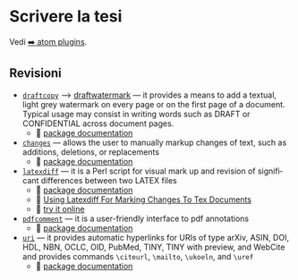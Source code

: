 # Scrivere la tesi

Vedi [➡️ atom plugins](#To-writing-a-thesis).

<!-- ## Revisions -->
## Revisioni

- [`draftcopy`](https://ctan.org/pkg/draftcopy) &longrightarrow; [draftwatermark](https://ctan.org/pkg/draftwatermark) — it pro­vides a means to add a tex­tual, light grey wa­ter­mark on ev­ery page or on the first page of a doc­u­ment. Typ­i­cal us­age may con­sist in writ­ing words such as DRAFT or CONFIDENTIAL across doc­u­ment pages.
	- 📃 [package documentation](http://mirrors.concertpass.com/tex-archive/macros/latex/contrib/draftcopy/draftcopy.pdf)
- [`changes`](https://ctan.org/pkg/changes) — al­lows the user to man­u­ally markup changes of text, such as ad­di­tions, dele­tions, or re­place­ments
	- 📃 [package documentation](http://ctan.mirrors.hoobly.com/macros/latex/contrib/changes/changes.english.pdf)
- [`latexdiff`](https://ctan.org/pkg/latexdiff) — it is a Perl script for vi­sual mark up and re­vi­sion of sig­nif­i­cant dif­fer­ences be­tween two LATEX files
	- 📃 [package documentation](http://ctan.math.illinois.edu/support/latexdiff/doc/latexdiff-man.pdf)
	- 🍃 [Using Latexdiff For Marking Changes To Tex Documents](https://it.overleaf.com/learn/latex/Articles/Using_Latexdiff_For_Marking_Changes_To_Tex_Documents)
	- 🔗 [try it online](https://3142.nl/latex-diff/)
- [`pdfcomment`](https://ctan.org/pkg/pdfcomment) — it is a user-friendly interface to pdf annotations
	- 📃 [package documentation](http://ftp.math.purdue.edu/mirrors/ctan.org/macros/latex/contrib/pdfcomment/doc/pdfcomment.pdf)
- [`uri`](https://ctan.org/pkg/uri) — it pro­vides au­to­matic hy­per­links for URIs of type arXiv, ASIN, DOI, HDL, NBN, OCLC, OID, PubMed, TINY, TINY with pre­view, and We­bCite and pro­vides com­mands `\ci­teurl`, `\mailto`, `\ukoeln`, and `\uref`
	- 📃 [package documentation](http://mirrors.concertpass.com/tex-archive/macros/latex/contrib/uri/uri.pdf)
